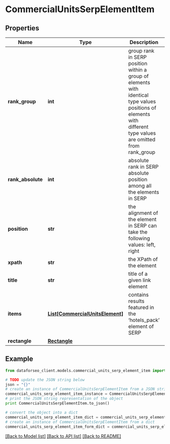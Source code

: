 # CommercialUnitsSerpElementItem


## Properties

Name | Type | Description | Notes
------------ | ------------- | ------------- | -------------
**rank_group** | **int** | group rank in SERP position within a group of elements with identical type values positions of elements with different type values are omitted from rank_group | [optional] 
**rank_absolute** | **int** | absolute rank in SERP absolute position among all the elements in SERP | [optional] 
**position** | **str** | the alignment of the element in SERP can take the following values: left, right | [optional] 
**xpath** | **str** | the XPath of the element | [optional] 
**title** | **str** | title of a given link element | [optional] 
**items** | [**List[CommercialUnitsElement]**](CommercialUnitsElement.md) | contains results featured in the ‘hotels_pack’ element of SERP | [optional] 
**rectangle** | [**Rectangle**](Rectangle.md) |  | [optional] 

## Example

```python
from dataforseo_client.models.commercial_units_serp_element_item import CommercialUnitsSerpElementItem

# TODO update the JSON string below
json = "{}"
# create an instance of CommercialUnitsSerpElementItem from a JSON string
commercial_units_serp_element_item_instance = CommercialUnitsSerpElementItem.from_json(json)
# print the JSON string representation of the object
print CommercialUnitsSerpElementItem.to_json()

# convert the object into a dict
commercial_units_serp_element_item_dict = commercial_units_serp_element_item_instance.to_dict()
# create an instance of CommercialUnitsSerpElementItem from a dict
commercial_units_serp_element_item_form_dict = commercial_units_serp_element_item.from_dict(commercial_units_serp_element_item_dict)
```
[[Back to Model list]](../README.md#documentation-for-models) [[Back to API list]](../README.md#documentation-for-api-endpoints) [[Back to README]](../README.md)



